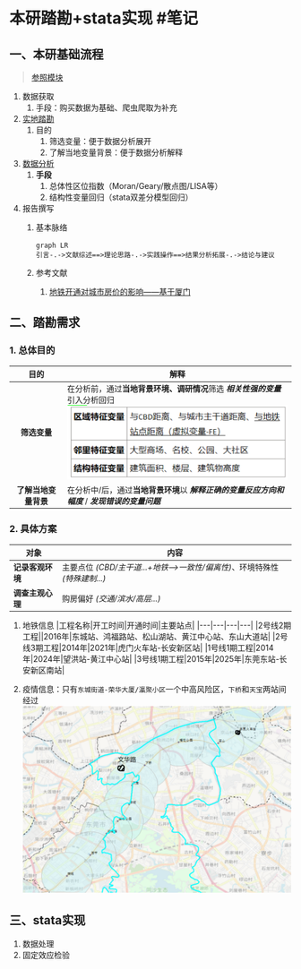 # 本研踏勘+stata实现 #笔记

## 一、本研基础流程

> [参照模块](../../project/本研/README/README.md)

1. 数据获取
	1. 手段：购买数据为基础、爬虫爬取为补充
2. [实地踏勘](#二踏勘需求)
	1. 目的
		1. 筛选变量：便于数据分析展开
		2. 了解当地变量背景：便于数据分析解释
3. [数据分析](#三stata实现)
	1. **手段**
		1. 总体性区位指数（Moran/Geary/散点图/LISA等）
		2. 结构性变量回归（stata双差分模型回归）
4. 报告撰写
	1. 基本脉络

		```mermaid
		graph LR
		引言-.->文献综述==>理论思路-.->实践操作==>结果分析拓展-.->结论与建议
		```

	2. 参考文献
		1. [地铁开通对城市房价的影响——基于厦门](https://kns.cnki.net/KXReader/Detail?invoice=skOndDLpdMFT33zar2NQWcmk30zzNKhpnv84sAfO28T9L%2BT4oETgaE%2B0hVZKZWa39X2gOHkVMtTfuiSLf8fgFUqowxYJ4nc5EeUT4Ucydo06wB%2BY7p00K674FnazuskTdHDSU4fN7YhAdghg6%2BADumXkB5q376kfqcJDRWoH%2FOE%3D&DBCODE=CJFD&FileName=JMDZ202203007&TABLEName=cjfdlast2022&nonce=8C3D58E958424F089255720157906EF8&uid=&TIMESTAMP=1658276419923)

## 二、踏勘需求

### 1. 总体目的

|目的|解释|
|:--:|--|
|**筛选变量**|在分析前，通过**当地背景环境、调研情况**筛选 ***相关性强的变量*** 引入分析回归 <br> ![相关变量](https://raw.githubusercontent.com/dsw676676/picture/main/image/%E7%9B%B8%E5%85%B3%E5%8F%98%E9%87%8F.png)|
|**了解当地变量背景**|在分析中/后，通过**当地背景环境**以 ***解释正确的变量反应方向和幅度*** / ***发现错误的变量问题***|

### 2. 具体方案

|对象|内容|
|--|--|
|**记录客观环境**|主要点位 *(CBD/主干道...+地铁-->一致性/偏离性)*、环境特殊性 *(特殊建制...)*|
|**调查主观心理**|购房偏好 *(交通/滨水/高层...)*|

1. 地铁信息
	|工程名称|开工时间|开通时间|主要站点|
	|---|---|---|---|
	|2号线2期工程||2016年|东城站、鸿福路站、松山湖站、黄江中心站、东山大道站|
	|2号线3期工程|2014年|2021年|虎门火车站-长安新区站|
	|1号线1期工程|2014年|2024年|望洪站-黄江中心站|
	|3号线1期工程|2015年|2025年|东莞东站-长安新区南站|
	
2. 疫情信息：只有`东城街道-荣华大厦/瀛聚小区`一个中高风险区，`下桥`和`天宝`两站间经过
	![20220811152512](https://raw.githubusercontent.com/dsw676676/picture/main/image/20220811152512.png)

## 三、stata实现

1. 数据处理
2. 固定效应检验

